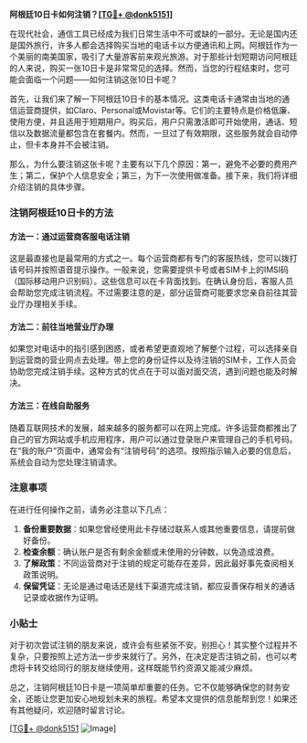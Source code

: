 **阿根廷10日卡如何注销？[[TG💪+ @donk5151](https://t.me/s/donk5151)]**

在现代社会，通信工具已经成为我们日常生活中不可或缺的一部分。无论是国内还是国外旅行，许多人都会选择购买当地的电话卡以方便通讯和上网。阿根廷作为一个美丽的南美国家，吸引了大量游客前来观光旅游。对于那些计划短期访问阿根廷的人来说，购买一张10日卡是非常常见的选择。然而，当您的行程结束时，您可能会面临一个问题——如何注销这张10日卡呢？

首先，让我们来了解一下阿根廷10日卡的基本情况。这类电话卡通常由当地的通信运营商提供，如Claro、Personal或Movistar等。它们的主要特点是价格低廉、使用方便，并且适用于短期用户。购买后，用户只需激活即可开始使用，通话、短信以及数据流量都包含在套餐内。然而，一旦过了有效期限，这些服务就会自动停止，但卡本身并不会被注销。

那么，为什么要注销这张卡呢？主要有以下几个原因：第一，避免不必要的费用产生；第二，保护个人信息安全；第三，为下一次使用做准备。接下来，我们将详细介绍注销的具体步骤。

### 注销阿根廷10日卡的方法

#### 方法一：通过运营商客服电话注销
这是最直接也是最常用的方式之一。每个运营商都有专门的客服热线，您可以拨打该号码并按照语音提示操作。一般来说，您需要提供卡号或者SIM卡上的IMSI码（国际移动用户识别码）。这些信息可以在卡背面找到。在确认身份后，客服人员会帮助您完成注销流程。不过需要注意的是，部分运营商可能要求您亲自前往其营业厅办理相关手续。

#### 方法二：前往当地营业厅办理
如果您对电话中的指引感到困惑，或者希望更直观地了解整个过程，可以选择亲自到运营商的营业网点去处理。带上您的身份证件以及待注销的SIM卡，工作人员会协助您完成注销手续。这种方式的优点在于可以面对面交流，遇到问题也能及时解决。

#### 方法三：在线自助服务
随着互联网技术的发展，越来越多的服务都可以在网上完成。许多运营商都推出了自己的官方网站或手机应用程序，用户可以通过登录账户来管理自己的手机号码。在“我的账户”页面中，通常会有“注销号码”的选项。按照指示输入必要的信息后，系统会自动为您处理注销请求。

### 注意事项
在进行任何操作之前，请务必注意以下几点：
1. **备份重要数据**：如果您曾经使用此卡存储过联系人或其他重要信息，请提前做好备份。
2. **检查余额**：确认账户是否有剩余金额或未使用的分钟数，以免造成浪费。
3. **了解政策**：不同运营商对于注销的规定可能存在差异，因此最好事先查阅相关政策说明。
4. **保留凭证**：无论是通过电话还是线下渠道完成注销，都应妥善保存相关的通话记录或收据作为证明。

### 小贴士
对于初次尝试注销的朋友来说，或许会有些紧张不安。别担心！其实整个过程并不复杂，只要按照上述方法一步步来就行了。另外，在决定是否注销之前，也可以考虑将卡转交给同行的朋友继续使用，这样既能节约资源又能减少麻烦。

总之，注销阿根廷10日卡是一项简单却重要的任务。它不仅能够确保您的财务安全，还能让您更加安心地规划未来的旅程。希望本文提供的信息能帮到您！如果还有其他疑问，欢迎随时留言讨论。

[[TG💪+ @donk5151](https://t.me/s/donk5151) ![Image](https://i.postimg.cc/rwNCRYN7/Snipaste-2025-04-30-17-27-05.png)]